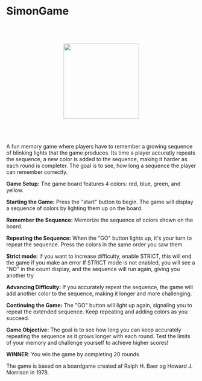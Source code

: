 # SimonGame
<div style="display: flex; justify-content: center; align-items: center; height: 300px;">
    <img src="https://github.com/najamoe/SimonGame/assets/113134845/c4478473-db2c-4aab-9107-8c25461cd336" width="200">
</div>


A fun memory game where players have to remember a growing sequence of blinking lights that the game produces. 
Its time a player accuratly repeats the sequence, a new color is added to the sequence, making it harder as each round is completer. 
The goal is to see, how long a sequence the player can remember correctly. 

**Game Setup:** The game board features 4 colors: red, blue, green, and yellow.

**Starting the Game:** Press the "start" button to begin. The game will display a sequence of colors by lighting them up on the board.

**Remember the Sequence:** Memorize the sequence of colors shown on the board.

**Repeating the Sequence:** When the "GO" button lights up, it's your turn to repeat the sequence. Press the colors in the same order you saw them.

**Strict mode:** If you want to increase difficulty, enable STRICT, this will end the game if you make an error 
If STRICT mode is not enabled, you will see a "NO" in the count display, and the sequence will run again, giving you another try


**Advancing Difficulty:** If you accurately repeat the sequence, the game will add another color to the sequence, making it longer and more challenging.

**Continuing the Game:** The "GO" button will light up again, signaling you to repeat the extended sequence. Keep repeating and adding colors as you succeed.

**Game Objective:** The goal is to see how long you can keep accurately repeating the sequence as it grows longer with each round. Test the limits of your memory and challenge yourself to achieve higher scores!

**WINNER**: You win the game by completing 20 rounds

The game is based on a boardgame created af Ralph H. Baer og Howard J. Morrison in 1978. 
